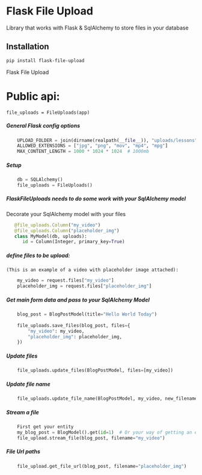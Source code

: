 # Flask File Upload

Library that works with Flask & SqlAlchemy to store
files in your database

## Installation

```bash
pip install flask-file-upload
```

Flask File Upload

# Public api:

    file_uploads = FileUploads(app)

##### General Flask config options
````python
    UPLOAD_FOLDER = join(dirname(realpath(__file__)), "uploads/lessons")
    ALLOWED_EXTENSIONS = ["jpg", "png", "mov", "mp4", "mpg"]
    MAX_CONTENT_LENGTH = 1000 * 1024 * 1024  # 1000mb
````


##### Setup
````python
    db = SQLAlchemy()
    file_uploads = FileUploads()
````


##### FlaskFileUploads needs to do some work with your SqlAlchemy model
Decorate your SqlAlchemy model with your files
 ````python
    @file_uploads.Column("my_video")
    @file_uploads.Column("placeholder_img")
    class MyModel(db, uploads):
       id = Column(Integer, primary_key=True)
````

##### define files to be upload:
    (This is an example of a video with placeholder image attached):
````python
    my_video = request.files["my_video"]
    placeholder_img = request.files["placeholder_img"]
````


##### Get main form data and pass to your SqlAlchemy Model
````python
    blog_post = BlogPostModel(title="Hello World Today")
    
    file_uploads.save_files(blog_post, files={
        "my_video": my_video,
        "placeholder_img": placeholder_img,
    })
````

##### Update files
````python
    file_uploads.update_files(BlogPostModel, files=[my_video])
````


##### Update file name
````python
    file_uploads.update_file_name(BlogPostModel, my_video, new_filename="new_name")
````


##### Stream a file
````python
    First get your entity
    my_blog_post = BlogModel().get(id=1)  # Or your way of getting an entity
    file_upload.stream_file(blog_post, filename="my_video")
````


##### File Url paths
````python
    file_upload.get_file_url(blog_post, filename="placeholder_img")
````

